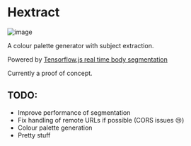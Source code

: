 # Hextract

![image](https://i.imgur.com/GFoIYag.png)

A colour palette generator with subject extraction.

Powered by [Tensorflow.js real time body segmentation](https://github.com/tensorflow/tfjs-models/tree/master/body-segmentation/)

Currently a proof of concept.

## TODO:

- Improve performance of segmentation
- Fix handling of remote URLs if possible (CORS issues 😢)
- Colour palette generation
- Pretty stuff